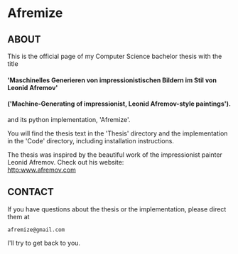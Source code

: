 # Afremize

## ABOUT

This is the official page of my Computer Science bachelor thesis with the title

#### 'Maschinelles Generieren von impressionistischen Bildern im Stil von Leonid Afremov'
#### ('Machine-Generating of impressionist, Leonid Afremov-style paintings').

and its python implementation, 'Afremize'.

You will find the thesis text in the 'Thesis' directory and the implementation in the 'Code' directory, including installation instructions.

The thesis was inspired by the beautiful work of the impressionist painter Leonid Afremov. Check out his website:               
<http:www.afremov.com>


##  CONTACT

If you have questions about the thesis or the implementation, please direct them at

    afremize@gmail.com

I'll try to get back to you.
